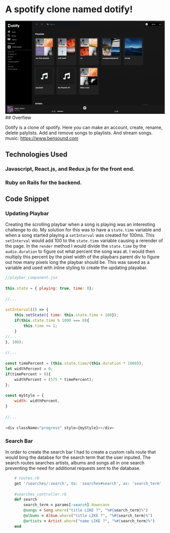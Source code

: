 # A spotify clone named dotify!
<img src="public/dotify-ss.png">
## Overfiew

Dotify is a clone of spotify. Here you can make an account, create, rename, delete palylists. Add and remove songs to playlists. And stream songs. 
music: https://www.bensound.com

## Technologies Used

### Javascript, React.js, and Redux.js for the front end.

### Ruby on Rails for the backend.

## Code Snippet

### Updating Playbar

Creating the scrolling playbar when a song is playing was an interesting challenge to do. My solution for this was to have a `state.time` variable and when a song started playing a `setInterval` was created for 100ms. This `setInterval` would add 100 to the `state.time` variable causing a rerender of the page. In the `render` method I would divide the `state.time` by the `audio.duration` to figure out what percent the song was at. I would then multiply this percent by the pixel width of the playbars parent div to figure out how many pixels long the playbar should be. This was saved as a variable and used with inline styling to create the updating playabar.

```js
//playbar_component.jsx

this.state = { playing: true, time: 0};

//...

setInterval(() => {
    this.setState({ time: this.state.time + 100});
    if(this.state.time % 1000 === 0){
        this.time += 1;
    }
//...
}, 100);

//...

const timePercent = (this.state.time/(this.duration * 1000));
let widthPercent = 0;
if(timePercent > 0){
    widthPercent = (575 * timePercent);
};

const myStyle = {
    width: widthPercent,
}

//...

<div className="progress" style={myStyle}></div>
```

### Search Bar

In order to create the search bar I had to create a custom rails route that would bing the databse for the search term that the user inputed. The search routes searches artists, albums and songs all in one search preventing the need for additional requests sent to the database.

```ruby
    # routes.rb
    get '/searches/:search', to: 'searches#search', as: 'search_term'

    #searches_controller.rb
    def search
        search_term = params[:search].downcase
        @songs = Song.where("title LIKE ?", "%#{search_term}%")
        @albums = Album.where("title LIKE ?", "%#{search_term}%")
        @artists = Artist.where("name LIKE ?", "%#{search_term}%")
    end

```

